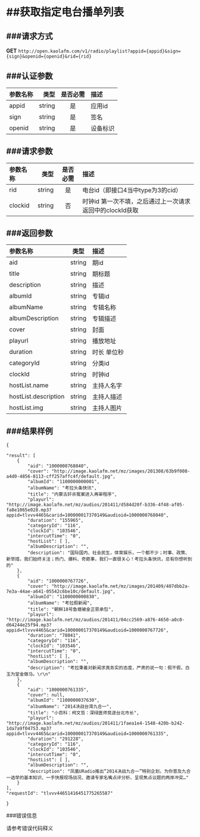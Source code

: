 ##获取指定电台播单列表
===
###请求方式
---

**GET** `http://open.kaolafm.com/v1/radio/playlist?appid={appid}&sign={sign}&openid={openid}&rid={rid}`

###认证参数
---
| 参数名称 | 类型    | 是否必需 |描述
|:------- |-------:|:------:|:----|
| appid   | string |   是   |应用id
| sign    | string |   是   |签名
| openid  | string |   是   |设备标识


###请求参数
---

| 参数名称 | 类型    | 是否必需 |描述
|:------- |-------:|:------:|:----|
| rid   | string |   是   |电台id（即接口4当中type为3的cid）
| clockid | string | 否 | 时钟id 第一次不填，之后通过上一次请求返回中的clockId获取




###返回参数
---

| 参数名称 | 类型    | 描述 
|:------- |:-------:|:------|
|aid	 | string	 | 期id
| title	| string	| 期标题
| description	| string	| 描述
| albumId | string	| 专辑id
| albumName | string	| 专辑名称
| albumDescription	| string	| 专辑描述
| cover | string	| 封面
| playurl | string	| 播放地址
| duration | string	| 时长 单位秒
| categoryId | string	| 分类id
| clockId | string	|  时钟id
| hostList.name | string	| 主持人名字
| hostList.description	| string	| 主持人描述
| hostList.img	| string	| 主持人图片




###结果样例
---

    {

    "result": [
        {
            "aid": "1000000768040",
            "cover": "http://image.kaolafm.net/mz/images/201308/63b9f008-a4d0-4856-8113-cff257affc4f/default.jpg",
            "albumId": "1100000000001",
            "albumName": "考拉头条快讯",
            "title": "内蒙古奸杀冤案进入再审程序",
            "playurl": "http://image.kaolafm.net/mz/audios/201411/d584d20f-b336-4f48-af05-fa8e1065e028.mp3?appid=tlvvv4465&carid=100000017370149&audioid=1000000768040",
            "duration": "155965",
            "categoryId": "116",
            "clockId": "103546",
            "intercutTime": "0",
            "hostList": [ ],
            "albumDescription": "",
            "description": "国际国内、社会民生，体育娱乐，一个都不少；时事、政策、新举措，我们始终关注；热门、爆料、奇葩事，我们一直很关心！考拉头条快讯，总有你想听到的"
        },
        {
            "aid": "1000000767726",
            "cover": "http://image.kaolafm.net/mz/images/201409/407dbb2a-7e3a-44ae-a641-05542c6be10c/default.jpg",
            "albumId": "1100000000830",
            "albumName": "考拉假新闻",
            "title": "朝鲜18号鱼塘被金正恩承包",
            "playurl": "http://image.kaolafm.net/mz/audios/201411/04cc2569-a876-4650-a0c0-d64244e25f94.mp3?appid=tlvvv4465&carid=100000017370149&audioid=1000000767726",
            "duration": "78041",
            "categoryId": "116",
            "clockId": "103546",
            "intercutTime": "0",
            "hostList": [ ],
            "albumDescription": "",
            "description": "考拉秉着对新闻求真务实的态度，严肃的说一句：假不假，白玉为堂金做马。\r\n"
        },
        {
            "aid": "1000000761335",
            "cover": null,
            "albumId": "1100000037630",
            "albumName": "2014决战台湾九合一",
            "title": "小百科：柯文哲：深绿医师竞逐台北市长",
            "playurl": "http://image.kaolafm.net/mz/audios/201411/1faea1e4-1548-420b-b242-1da7a9f04753.mp3?appid=tlvvv4465&carid=100000017370149&audioid=1000000761335",
            "duration": "291228",
            "categoryId": "116",
            "clockId": "103546",
            "intercutTime": "0",
            "hostList": [ ],
            "albumDescription": "",
            "description": "凤凰URadio推出“2014决战九合一”特别企划，为你普及九合一选举的基本知识、一手快报现场战况、邀请专家名嘴点评分析、呈现焦点议题的两岸冲突…"
        }
    ],
    "requestId": "tlvvv44651416451775265587"

    }
###错误信息

请参考错误代码释义
